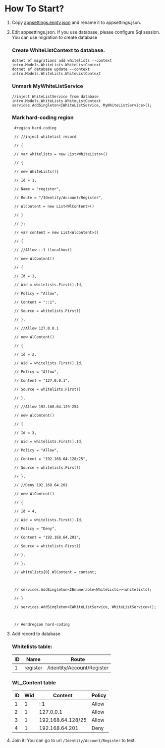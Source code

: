 ﻿# How To Start?
1. Copy [appsettings.enpty.json](https://github.com/aron-666/Aron.Web.WhiteList/blob/main/intro/appsettings.enpty.json "appsettings.enpty.json") and rename it to appsettings.json.
2. Edit appsettings.json. 
    If you use database, please configure Sql session. 
    You can use migration to create database
    ### Create WhiteListContext to database.
    
       dotnet ef migrations add whitelists --context intro.Models.WhiteLists.WhiteListContext
	   dotnet ef database update --context intro.Models.WhiteLists.WhiteListContext
   
   ### Unmark MyWhiteListService

       //inject WhiteListService from database intro.Models.WhiteLists.WhiteListContext
       services.AddSingleton<IWhiteListService, MyWhiteListService>();
   ### Mark hard-coding region

		#region hard-coding

		// //inject whitelist record

		// {

		// var whitelists = new List<WhiteLists>()

		// {

		// new WhiteLists(){

		// Id = 1,

		// Name = "register",

		// Route = "/Identity/Account/Register",

		// WlContent = new List<WlContent>()

		// }

		// };

		// var content = new List<WlContent>()

		// {

		// //Allow ::1 (localhost)

		// new WlContent()

		// {

		// Id = 1,

		// Wid = whitelists.First().Id,

		// Policy = "Allow",

		// Content = "::1",

		// Source = whitelists.First()

		// },

		// //Allow 127.0.0.1

		// new WlContent()

		// {

		// Id = 2,

		// Wid = whitelists.First().Id,

		// Policy = "Allow",

		// Content = "127.0.0.1",

		// Source = whitelists.First()

		// },

		// //Allow 192.168.64.129-254

		// new WlContent()

		// {

		// Id = 3,

		// Wid = whitelists.First().Id,

		// Policy = "Allow",

		// Content = "192.168.64.128/25",

		// Source = whitelists.First()

		// },

		// //Deny 192.168.64.201

		// new WlContent()

		// {

		// Id = 4,

		// Wid = whitelists.First().Id,

		// Policy = "Deny",

		// Content = "192.168.64.201",

		// Source = whitelists.First()

		// },

		// };

		// whitelists[0].WlContent = content;

		  

		// services.AddSingleton<IEnumerable<WhiteLists>>(whitelists);

		// }

		// services.AddSingleton<IWhiteListService, WhiteListService>();

		  

		// #endregion hard-coding
4. Add record to database
 
	 ### Whitelists table:
	| ID | Name     | Route                         |
	|----|----------|-------------------------------|
	| 1  | register | /Identity/Account/Register    |

	### WL_Content table

	| ID | Wid | Content             | Policy  |
	|----|-----|---------------------|---------|
	| 1  | 1   | ::1                 | Allow   |
	| 2  | 1   | 127.0.0.1           | Allow   |
	| 3  | 1   | 192.168.64.128/25   | Allow   |
	| 4  | 1   | 192.168.64.201      | Deny    |

5. Join it!
 You can go to url `/Identity/Account/Register` to test.
